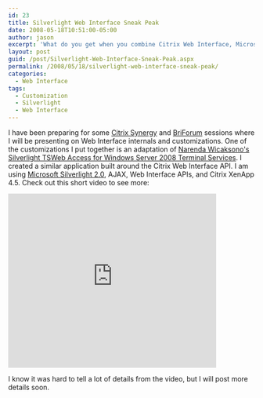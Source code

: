 ```yaml
---
id: 23
title: Silverlight Web Interface Sneak Peak
date: 2008-05-18T10:51:00-05:00
author: jason
excerpt: 'What do you get when you combine Citrix Web Interface, Microsoft Silverlight, and AJAX?  You get my latest Web Interface modification.  Read on to find out more…'
layout: post
guid: /post/Silverlight-Web-Interface-Sneak-Peak.aspx
permalink: /2008/05/18/silverlight-web-interface-sneak-peak/
categories:
  - Web Interface
tags:
  - Customization
  - Silverlight
  - Web Interface
---
```

I have been preparing for some <a href="http://www.citrixsynergy.com/home.htm" target="_blank">Citrix Synergy</a> and <a href="http://www.briforum.com/BriForum-2008-Chicago/" target="_blank">BriForum</a> sessions where I will be presenting on Web Interface internals and customizations. One of the customizations I put together is an adaptation of <a href="http://wss-id.org/blogs/narenda/archive/2007/12/21/windows-server-2008-ts-web-access-with-silverlight.aspx" target="_blank">Narenda Wicaksono's Silverlight TSWeb Access for Windows Server 2008 Terminal Services</a>. I created a similar application built around the Citrix Web Interface API. I am using <a href="http://silverlight.net/">Microsoft Silverlight 2.0</a>, AJAX, Web Interface APIs, and Citrix XenApp 4.5. Check out this short video to see more:

<embed type="application/x-shockwave-flash" width="425" height="355" src="http://www.youtube.com/v/C3pxtRmPOiI&amp;hl=en" wmode="transparent"></embed>

I know it was hard to tell a lot of details from the video, but I will post more details soon.